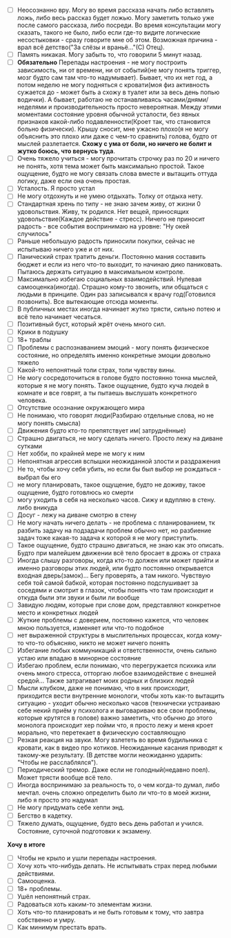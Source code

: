 - [ ] Неосознанно вру. Могу во время рассказа начать либо вставлять ложь, либо весь рассказ будет ложью. Могу заметить только уже после самого рассказа, либо посреди. Во время консультации могу сказать, такого не было, либо если где-то видите логические несостыковки - сразу говорите мне об этом. Возможная причина - врал всё детство("За слёзы и враньё..."(С) Отец).
- [ ] Память никакая. Могу забыть то, что говорили 5 минут назад. 
- [ ] **Обязательно** Перепады настроения - не могу построить зависимость, ни от времени, ни от событий(не могу понять триггер, мозг будто сам там что-то надумывает). Бывает, что их нет год, а потом неделю не могу подняться с кровати(моя физ активность сужается до - может быть а схожу в туалет или за весь день попью водички). А бывает, работаю не останавливаясь часами/днями/неделями и производительность просто невероятная. Между этими моментами состояние уровня обычной усталости, без явных признаков какой-либо подавленности(Кроет так, что становится больно физически). Крышу сносит, мне ужасно плохо(я не могу объяснить это плохо или даже с чем-то сравнить) голова, будто от мыслей разлетается. **Схожу с ума от боли, но ничего не болит и жутко боюсь, что вернусь туда**.
- [ ] Очень тяжело учиться - могу прочитать строчку раз по 20 и ничего не понять, хотя тема может быть максимально простой. Такое ощущение, будто не могу связать слова вместе и вытащить оттуда логику, даже если она очень простая.
- [ ] Усталость. Я просто устал
- [ ] Не могу отдохнуть и не умею отдыхать. Толку от отдыха нету.
- [ ] Стандартная хрень по типу - не знаю зачем живу, от жизни 0 удовольствия. Живу, тк родился. Нет вещей, приносящих удовольствие(Каждое действие - стресс). Ничего не приносит радость - все события воспринимаю на уровне: "Ну окей случилось"
- [ ] Раньше небольшую радость приносили покупки, сейчас не испытываю ничего уже и от них.
- [ ] Панический страх тратить деньги. Постоянно мания составить бюджет и если из него что-то выходит, то начинаю дико паниковать. Пытаюсь держать ситуацию в максимальном контроле.
- [ ] Максимально избегаю социальных взаимодействий. Нулевая самооценка(иногда). Страшно кому-то звонить, или общаться с людьми в принципе.  Один раз записывался к врачу год(Готовился позвонить). Все вытекающие отсюда моменты.
- [ ] В публичных местах иногда начинает жутко трясти, сильно потею и всё тело начинает чесаться. 
- [ ] Позитивный буст, который жрёт очень много сил.
- [ ] Крики в подушку
- [ ] 18+ траблы
- [ ] Проблемы с распознаванием эмоций - могу понять физическое состояние, но определять именно конкретные эмоции довольно тяжело
- [ ] Какой-то непонятный толи страх, толи чувству вины.
- [ ] Не могу сосредоточиться в голове будто постоянно тонна мыслей, которые я не могу понять. Такое ощущение, будто куча людей в комнате и все говрят, а ты пытаешь выслушать конкретного человека.
- [ ] Отсутствие осознание окружающего мира
- [ ] Не понимаю, что говорят люди(Разбираю отдельные слова, но не могу понять смысла)
- [ ] Движения будто кто-то препятствует им( затруднённые)
- [ ] Страшно двигаться, не могу сделать ничего. Просто лежу на диване сутками
- [ ] Нет хобби, по крайней мере не могу к ним 
- [ ] Непонятная агрессия вспышки неожиданной злости и раздражения
- [ ] Не то, чтобы хочу себя убить, но если бы был выбор не рождаться - выбрал бы его
- [ ] не могу планировать, такое ощущение, будто не доживу, такое ощущение, будто готовлюсь ко смерти
- [ ] могу уходить в себя на несколько часов. Сижу и вдупляю в стену. либо вникуда
- [ ] Досуг - лежу на диване смотрю в стену
- [ ] Не могу начать ничего делать - не проблема с планированием, тк разбить задачу на подзадачи проблем обычно нет, но разбиение задач тоже какая-то задача к которой я не могу приступить.
- [ ] Такое ощущение, будто страшно двигаться, не знаю как это описать. Будто при малейшем движении всё тело бросает в дрожь от страха
- [ ] Иногда слышу разговоры, когда кто-то должен или может прийти и именно разговоры этих людей, или будто постоянно открывается входная дверь(замок)... Бегу проверять, а там никого. Чувствую себя той самой бабкой, которая постоянно подслушивает за соседями и смотрит в глазок, чтобы понять что там происходит и откуда были эти звуки и были ли вообще
- [ ] Завидую людям, которые при слове дом, представляют конкретное место и конкретных людей
- [ ] Жуткие проблемы с доверием, постоянно кажется, что человек мною пользуется, изменяет или что-то подобное
- [ ] нет выраженной структуры в мыслительных процессах, когда кому-то что-то объясняю, никто не может ничего понять
- [ ] Избегание любых коммуникаций и ответственности, очень сильно устаю или впадаю в минорное состояние
- [ ] Избегаю проблем, если понимаю, что перегружается психика или очень много стресса, отторгаю любое взаимодействие с внешней средой... Также затрагивает моих родных и близких людей
- [ ] Мысли клубком, даже не понимаю, что в них происходит, приходится вести внутренние монологи, чтобы хоть как-то вытащить ситуацию - уходит обычно несколько часов (технически устраиваю себе некий приём у психолога и выговариваю все свои проблемы, которые крутятся в голове) важно заметить, что обычно до этого монолога происходит хер пойми что, я просто лежу и меня кроет морально, что перетекает в физическую составляющую
- [ ] Резкая реакция на звуки. Могу взлететь во время будильника с кровати, как в видео про котиков. Неожиданные касания приводят к такому-же результату. (В детстве могли неожиданно ударить: "Чтобы не расслаблялся").
- [ ] Периодический тремор. Даже если не голодный(недавно поел). Может трясти вообще всё тело. 
- [ ] Иногда воспринимаю за реальность то, о чем когда-то думал, либо мечтал. очень сложно определить было ли что-то в моей жизни, либо я просто это надумал
- [ ] Не могу придумать себе хеппи энд.
- [ ] Бегство в кадетку.
- [ ] Тяжело думать, ощущение, будто весь день работал и учился. Состояние, суточной подготовки к экзамену.

 **Хочу в итоге**
 - [ ] Чтобы не крыло и ушли перепады настроения.
 - [ ] Хочу хоть что-нибудь делать. Не испытывать страх перед любыми действиями.
 - [ ] Самооценка.
 - [ ] 18+ проблемы.
 - [ ] Ушёл непонятный страх.
 - [ ] Радоваться хоть каким-то элементам жизни.
 - [ ] Хоть что-то планировать и не быть готовым к тому, что завтра собственно и умру.
 - [ ] Как минимум престать врать.
